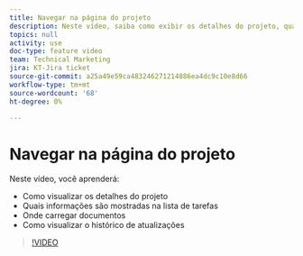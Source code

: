 ```yaml
---
title: Navegar na página do projeto
description: Neste vídeo, saiba como exibir os detalhes do projeto, quais informações são mostradas na lista de tarefas, onde carregar documentos e como exibir o histórico de atualização
topics: null
activity: use
doc-type: feature video
team: Technical Marketing
jira: KT-Jira ticket
source-git-commit: a25a49e59ca483246271214886ea4dc9c10e8d66
workflow-type: tm+mt
source-wordcount: '68'
ht-degree: 0%

---
```


# Navegar na página do projeto

Neste vídeo, você aprenderá:

* Como visualizar os detalhes do projeto
* Quais informações são mostradas na lista de tarefas
* Onde carregar documentos
* Como visualizar o histórico de atualizações

>[!VIDEO](https://video.tv.adobe.com/v/335085/?quality=12&learn=on)
